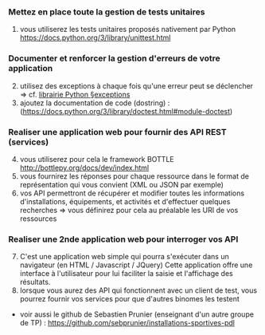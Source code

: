 ### Mettez en place toute la gestion de tests unitaires
1. vous utiliserez les tests unitaires proposés nativement par Python
    https://docs.python.org/3/library/unittest.html

### Documenter et renforcer la gestion d'erreurs de votre application
2. utilisez des exceptions à chaque fois qu'une erreur peut se déclencher
     => cf. [librairie Python §exceptions](https://docs.python.org/3.3/library/exceptions.html)
3. ajoutez la documentation de code (dostring) :
    (https://docs.python.org/3/library/doctest.html#module-doctest)

### Realiser une application web pour fournir des API REST (services)
4. vous utiliserez pour cela le framework BOTTLE
     http://bottlepy.org/docs/dev/index.html
5. vous fournirez les réponses pour chaque ressource dans le format de représentation
   qui vous convient (XML ou JSON par exemple)
6. vos API permettront de récupérer et modifier toutes les informations
   d'installations, équipements, et activités et d'effectuer quelques recherches
     => vous définirez pour cela au préalable les URI de vos ressources

### Realiser une 2nde application web pour interroger vos API
7. C'est une application web simple qui pourra s'exécuter dans un navigateur
   (en HTML / Javascript / JQuery)
   Cette application offre une interface à l'utilisateur pour lui faciliter la saisie
   et l'affichage des résultats.
8. lorsque vous aurez des API qui fonctionnent avec un client de test,
   vous pourrez fournir vos services pour que d'autres binomes les testent

+ voir aussi le github de Sebastien Prunier (enseignant d'un autre groupe de TP) :
    https://github.com/sebprunier/installations-sportives-pdl
